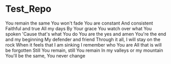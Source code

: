 # Test_Repo

You remain the same
You won't fade
You are constant
And consistent
Faithful and true
All my days
By Your grace
You watch over what You spoken
'Cause that's what You do
You are the yes and amen
You're the end and my beginning
My defender and friend
Through it all, I will stay on the rock
When it feels that I am sinking
I remember who You are
All that is will be forgotten
Still You remain, still You remain
In my valleys or my mountain
You'll be the same, You never change
